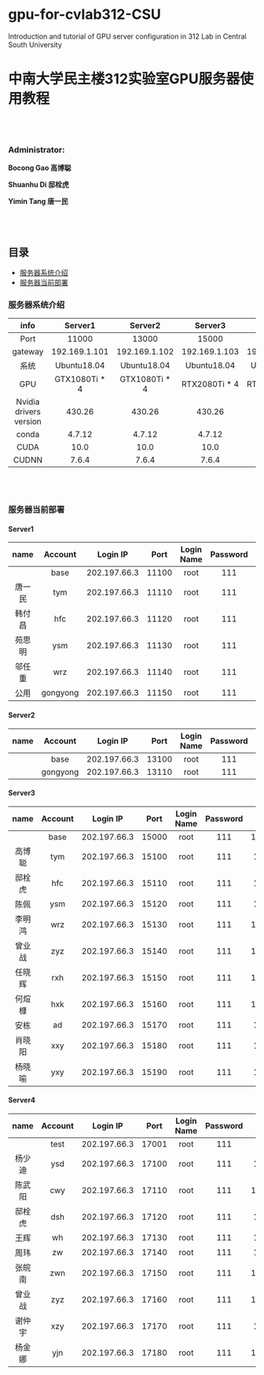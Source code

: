 # gpu-for-cvlab312-CSU
 Introduction and tutorial of GPU server configuration in 312 Lab in Central South University
# 中南大学民主楼312实验室GPU服务器使用教程
<br/>
<br/>

### Administrator:   

**Bocong Gao 高博聪**    

**Shuanhu Di 邸栓虎**    

**Yimin Tang 唐一民**   

<br/>
<br/>

## 目录
- [服务器系统介绍](#服务器系统介绍)
- [服务器当前部署](#服务器当前部署)


### 服务器系统介绍
 

| info | Server1 | Server2 | Server3 | Server4 | 
| :----: | :----: | :------: | :---: | :------: | 
| Port  | 11000 | 13000 | 15000 | 17000 | 
| gateway | 192.169.1.101 | 192.169.1.102 | 192.169.1.103 | 192.169.1.104 |
| 系统 | Ubuntu18.04 | Ubuntu18.04 | Ubuntu18.04 | Ubuntu18.04 | 
| GPU | GTX1080Ti * 4 | GTX1080Ti * 4 | RTX2080Ti * 4 | RTX2080Ti * 4 |  
| Nvidia drivers version | 430.26 | 430.26 | 430.26 | 430.26 |  
| conda | 4.7.12 | 4.7.12 | 4.7.12 | 4.7.12 | 
| CUDA | 10.0 | 10.0 | 10.0 | 10.0 |  
| CUDNN | 7.6.4 | 7.6.4 | 7.6.4 | 7.6.4 |  


<br/>
<br/>

### 服务器当前部署
#### Server1

| name | Account | Login IP | Port | Login Name | Password | Ipv4 address |  
| :----: | :----: | :------: | :---: | :------: | :---: | :--------: |
|   | base | 202.197.66.3 | 11100 | root | 111 | 10.119.6.151:22 |
| 唐一民 | tym | 202.197.66.3 | 11110 | root | 111 | 10.119.6.88:22 |
| 韩付昌 | hfc | 202.197.66.3 | 11120 | root | 111 | 10.119.6.155:22 |
| 苑思明 | ysm | 202.197.66.3 | 11130 | root | 111 | 10.119.6.62:22 |
| 邬任重 | wrz | 202.197.66.3 | 11140 | root | 111 | 10.119.6.55:22 |
| 公用 | gongyong | 202.197.66.3 | 11150 | root | 111 | 10.119.6.38:22 |

#### Server2

| name | Account | Login IP | Port | Login Name | Password | Ipv4 address |  
| :----: | :----: | :------: | :---: | :------: | :---: | :--------: |
|   | base | 202.197.66.3 | 13100 | root | 111 | 10.88.221.23:22 |
|   | gongyong | 202.197.66.3 | 13110 | root | 111 | 10.88.221.21:22 |

#### Server3

| name | Account | Login IP | Port | Login Name | Password | Ipv4 address |   
| :----: | :----: | :------: | :---: | :------: | :---: | :--------: |
|   | base | 202.197.66.3 | 15000 | root | 111 | 10.124.170.252:22 |
| 高博聪 | tym | 202.197.66.3 | 15100 | root | 111 | 10.124.170.74:22 |
| 邸栓虎 | hfc | 202.197.66.3 | 15110 | root | 111 | 10.124.170.91:22 |
| 陈佩 | ysm | 202.197.66.3 | 15120 | root | 111 | 10.124.170.22:22 |
| 李明鸿 | wrz | 202.197.66.3 | 15130 | root | 111 | 10.124.170.233:22 |
| 曾业战 | zyz | 202.197.66.3 | 15140 | root | 111 | 10.124.170.178:22 |
| 任晓辉 | rxh | 202.197.66.3 | 15150 | root | 111 | 10.124.170.150:22 |
| 何煊槺 | hxk | 202.197.66.3 | 15160 | root | 111 | 10.124.170.130:22 |
| 安栋 | ad | 202.197.66.3 | 15170 | root | 111 | 10.124.170.24:22 |
| 肖晓阳 | xxy | 202.197.66.3 | 15180 | root | 111 | 10.124.170.25:22 |
| 杨晓喻 | yxy | 202.197.66.3 | 15190 | root | 111 | 10.124.170.19:22 |

#### Server4

| name | Account | Login IP | Port | Login Name | Password | Ipv4 address |   
| :----: | :----: | :------: | :---: | :------: | :---: | :--------: |
|   | test | 202.197.66.3 | 17001 | root | 111 | |
| 杨少迪 | ysd | 202.197.66.3 | 17100 | root | 111 | 10.213.4.92:22 |
| 陈武阳 | cwy | 202.197.66.3 | 17110 | root | 111 | 10.213.4.100:22 |
| 邸栓虎 | dsh | 202.197.66.3 | 17120 | root | 111 | 10.213.4.70:22 |
| 王辉 | wh | 202.197.66.3 | 17130 | root | 111 | 10.213.4.84:22 |
| 周玮 | zw | 202.197.66.3 | 17140 | root | 111 | 10.213.4.74:22 |
| 张皖南 | zwn | 202.197.66.3 | 17150 | root | 111 | 10.213.4.134:22 |
| 曾业战 | zyz | 202.197.66.3 | 17160 | root | 111 | 10.213.4.226:22 |
| 谢仲宇 | xzy | 202.197.66.3 | 17170 | root | 111 | 10.213.4.54:22 |
| 杨金娜 | yjn | 202.197.66.3 | 17180 | root | 111 | 10.213.4.131:22 |